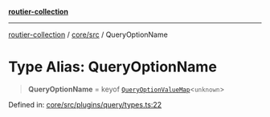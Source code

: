 [**routier-collection**](../../../README.md)

***

[routier-collection](../../../README.md) / [core/src](../README.md) / QueryOptionName

# Type Alias: QueryOptionName

> **QueryOptionName** = keyof [`QueryOptionValueMap`](QueryOptionValueMap.md)\<`unknown`\>

Defined in: [core/src/plugins/query/types.ts:22](https://github.com/Agrejus/routier/blob/ae307d61bf9883ec014a438be7cbd96d2060d092/core/src/plugins/query/types.ts#L22)
